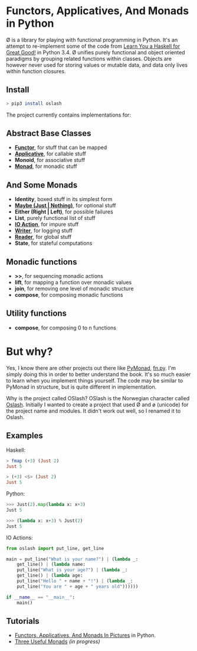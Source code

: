# Functors, Applicatives, And Monads in Python

Ø is a library for playing with functional programming in Python. It's
an attempt to re-implement some of the code from
[Learn You a Haskell for Great Good!](http://learnyouahaskell.com/) in
Python 3.4. Ø unifies purely functional and object oriented paradigms by
grouping related functions within classes. Objects are however never
used for storing values or mutable data, and data only lives within
function closures.

## Install

```bash
> pip3 install oslash
```

The project currently contains implementations for:

## Abstract Base Classes

 - **[Functor](https://github.com/dbrattli/OSlash/wiki/Functors,-Applicatives,-And-Monads-In-Pictures#functors)**, for stuff that can be mapped
 - **[Applicative](https://github.com/dbrattli/OSlash/wiki/Functors,-Applicatives,-And-Monads-In-Pictures#applicatives)**, for callable stuff
 - **Monoid**, for associative stuff
 - **[Monad](https://github.com/dbrattli/OSlash/wiki/Functors,-Applicatives,-And-Monads-In-Pictures#monads)**, for monadic stuff

## And Some Monads

 - **Identity**, boxed stuff in its simplest form
 - **[Maybe (Just | Nothing)](https://github.com/dbrattli/oslash/wiki/Functors,-Applicatives,-And-Monads-In-Pictures)**, for optional stuff
 - **Either (Right | Left)**, for possible failures
 - **List**, purely functional list of stuff
 - **[IO Action](https://github.com/dbrattli/OSlash/wiki/Functors,-Applicatives,-And-Monads-In-Pictures#io-monad)**, for impure stuff
 - **[Writer](https://github.com/dbrattli/OSlash/wiki/Three-Useful-Monads#the-writer-monad)**, for logging stuff
 - **[Reader](https://github.com/dbrattli/OSlash/wiki/Three-Useful-Monads#the-reader-monad)**, for global stuff
 - **State**, for stateful computations

## Monadic functions

- **>>**, for sequencing monadic actions
- **lift**, for mapping a function over monadic values
- **join**, for removing one level of monadic structure
- **compose**, for composing monadic functions

## Utility functions

 - **compose**, for composing 0 to n functions


# But why?

Yes, I know there are other projects out there like
[PyMonad](https://bitbucket.org/jason_delaat/pymonad/),
[fn.py](https://github.com/kachayev/fn.py). I'm simply doing this in order to
better understand the book. It's so much easier to learn when you implement
things yourself. The code may be similar to PyMonad in structure, but is
quite different in implementation.

Why is the project called OSlash? OSlash is the Norwegian character called
[Oslash](http://en.wikipedia.org/wiki/Ø). Initially I wanted to create a
project that used Ø and ø (unicode) for the project name and modules. It didn't
work out well, so I renamed it to Oslash.

## Examples

Haskell:
```haskell
> fmap (+3) (Just 2)
Just 5

> (+3) <$> (Just 2)
Just 5
```

Python:
```python
>>> Just(2).map(lambda x: x+3)
Just 5

>>> (lambda x: x+3) % Just(2)
Just 5

```

IO Actions:

```python
from oslash import put_line, get_line

main = put_line("What is your name?") | (lambda _:
    get_line() | (lambda name:
    put_line("What is your age?") | (lambda _:
    get_line() | (lambda age:
    put_line("Hello " + name + "!") | (lambda _:
    put_line("You are " + age + " years old"))))))

if __name__ == "__main__":
    main()
```

## Tutorials

* [Functors, Applicatives, And Monads In Pictures](https://github.com/dbrattli/oslash/wiki/Functors,-Applicatives,-And-Monads-In-Pictures) in Python.
* [Three Useful Monads](https://github.com/dbrattli/OSlash/wiki/Three-Useful-Monads) _(in progress)_
